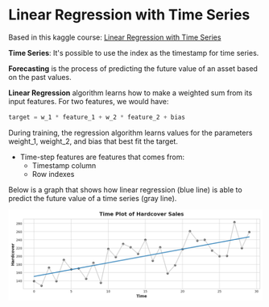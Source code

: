 # Linear Regression with Time Series

Based in this kaggle course:
[Linear Regression with Time Series](https://www.kaggle.com/code/ryanholbrook/linear-regression-with-time-series)

**Time Series**:
It's possible to use the index as the timestamp for time series.

**Forecasting**
is the process of predicting the future value of an asset based on the past values.

**Linear Regression**
algorithm learns how to make a weighted sum from its input features. For two features, we would have:

```python
target = w_1 * feature_1 + w_2 * feature_2 + bias
```

During training, the regression algorithm learns values for the parameters weight_1, weight_2, and bias that best fit the target.

* Time-step features are features that comes from:
  * Timestamp column
  * Row indexes

Below is a graph that shows how linear regression (blue line) is able to predict the future value of a time series (gray line).

![](./timeseries_results1.png)


